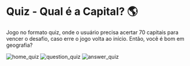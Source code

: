 # Quiz - Qual é a Capital? 🌎

  Jogo no formato quiz, onde o usuário precisa acertar 70 capitais para vencer o desafio, caso erre o jogo volta ao início. Então, você é bom em geografia?

![home_quiz](https://user-images.githubusercontent.com/68929840/165197176-5a7a684a-13aa-48b9-a8da-0bf08cd4d5ea.png)
![question_quiz](https://user-images.githubusercontent.com/68929840/166342283-18cdcacb-8e5b-4187-9bf2-82230124eb67.png)
![answer_quiz](https://user-images.githubusercontent.com/68929840/165197191-bf057ffb-1900-418e-9c5c-0d2a8a8bfd23.png)


